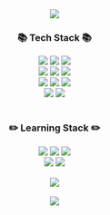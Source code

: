 



<div align=center>
<img src="https://capsule-render.vercel.app/api?type=waving&color=0:f99a9a,100:5254FE&height=200&section=header&text=Hi,%20There%20I'm%20Dohee&desc=Web%20Front-end%20Developer&animation=fadeIn&fontSize=40&fontColor=ffffff&fontAlignY=10" />
<br/>
	<h3>📚 Tech Stack 📚</h3>
</div>
<div align="center">
	<img src="https://img.shields.io/badge/HTML5-E34F26?style=for-the-badge&logo=html5&logoColor=white" />
	<img src="https://img.shields.io/badge/CSS-239120?&style=for-the-badge&logo=css3&logoColor=white" />
	<img src="https://img.shields.io/badge/JavaScript-F7DF1E?style=for-the-badge&logo=JavaScript&logoColor=white" />
	<br/>
	<img src="https://img.shields.io/badge/Sass-CC6699?style=for-the-badge&logo=sass&logoColor=white" />
	<img src="https://img.shields.io/badge/styled--components-DB7093?style=for-the-badge&logo=styled-components&logoColor=white" />
	<img src="https://img.shields.io/badge/Material--UI-0081CB?style=for-the-badge&logo=material-ui&logoColor=white" />
	<br/>
	<img src="https://img.shields.io/badge/ReactiveX-B7178C?style=for-the-badge&logo=ReactiveX&logoColor=white" />
	<img src="https://img.shields.io/badge/TypeScript-007ACC?style=for-the-badge&logo=typescript&logoColor=white" />
	<img src="https://img.shields.io/badge/React-20232A?style=for-the-badge&logo=react&logoColor=61DAFB" />
	<br/>
	<img src="https://img.shields.io/badge/npm-CB3837?style=for-the-badge&logo=npm&logoColor=white" />
	<img src="https://img.shields.io/badge/Amazon_AWS-232F3E?style=for-the-badge&logo=amazon-aws&logoColor=white" />
</div>
<div align=center>
<br/>
	<h3> ✏️ Learning Stack ✏️</h3>
</div>
<div align="center">
	<img src="https://img.shields.io/badge/Node.js-43853D?style=for-the-badge&logo=node.js&logoColor=white"/>
	<img src="https://img.shields.io/badge/Express.js-404D59?style=for-the-badge"/>
	<img src="https://img.shields.io/badge/MySQL-00000F?style=for-the-badge&logo=mysql&logoColor=white" />
	<br/>
	<img src="https://img.shields.io/badge/Tailwind_CSS-38B2AC?style=for-the-badge&logo=tailwind-css&logoColor=white"/>
	<img src="https://img.shields.io/badge/Next.js-000?logo=nextdotjs&logoColor=fff&style=for-the-badge" />
</div>
	
	
<br/>
<div align="center">
<img src="https://github-readme-stats.vercel.app/api?username=dodoheeee&show_icons=true&theme=highcontrast"/>
</div>
	<br/>
<div align="center">
<img src="https://github-readme-stats.vercel.app/api/top-langs/?username=dodoheeee&size_weight=0.5&count_weight=0.5"/>
</div>


